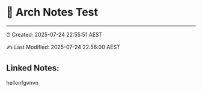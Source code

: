 # 📝 Arch Notes Test

--------

⏰ Created: 2025-07-24 22:55:51 AEST

✍️ Last Modified: 2025-07-24 22:56:00 AEST

## Linked Notes:
hellonfgvnvn
